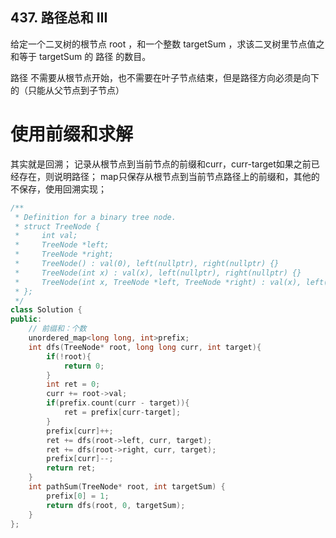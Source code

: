 ## 437. 路径总和 III

给定一个二叉树的根节点 root ，和一个整数 targetSum ，求该二叉树里节点值之和等于 targetSum 的 路径 的数目。

路径 不需要从根节点开始，也不需要在叶子节点结束，但是路径方向必须是向下的（只能从父节点到子节点）

# 使用前缀和求解
其实就是回溯；
记录从根节点到当前节点的前缀和curr，curr-target如果之前已经存在，则说明路径；
map只保存从根节点到当前节点路径上的前缀和，其他的不保存，使用回溯实现；
```cpp
/**
 * Definition for a binary tree node.
 * struct TreeNode {
 *     int val;
 *     TreeNode *left;
 *     TreeNode *right;
 *     TreeNode() : val(0), left(nullptr), right(nullptr) {}
 *     TreeNode(int x) : val(x), left(nullptr), right(nullptr) {}
 *     TreeNode(int x, TreeNode *left, TreeNode *right) : val(x), left(left), right(right) {}
 * };
 */
class Solution {
public:
    // 前缀和：个数
    unordered_map<long long, int>prefix;
    int dfs(TreeNode* root, long long curr, int target){
        if(!root){
            return 0;
        }
        int ret = 0;
        curr += root->val;
        if(prefix.count(curr - target)){
            ret = prefix[curr-target];
        }
        prefix[curr]++;
        ret += dfs(root->left, curr, target);
        ret += dfs(root->right, curr, target);
        prefix[curr]--;
        return ret;
    }
    int pathSum(TreeNode* root, int targetSum) {
        prefix[0] = 1;
        return dfs(root, 0, targetSum);
    }
};
```




